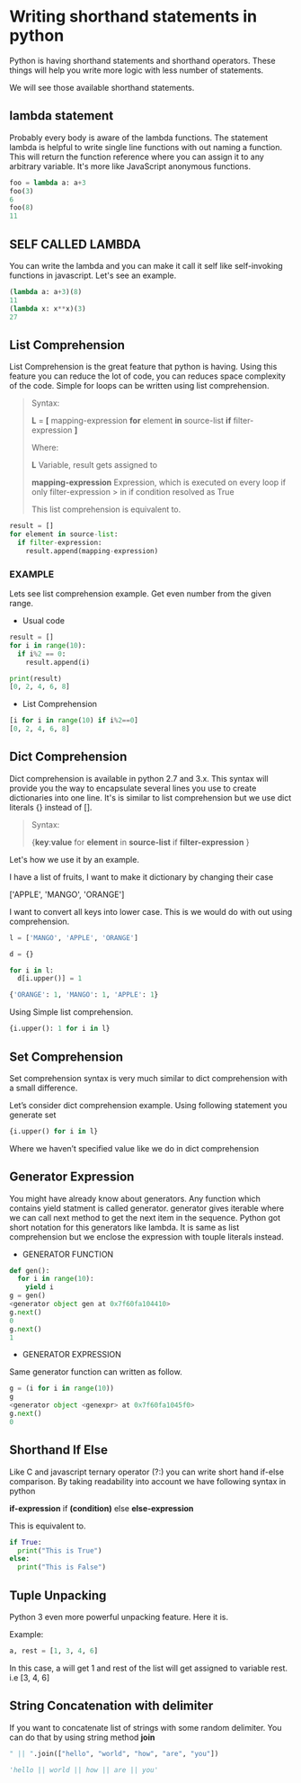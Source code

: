 # Writing shorthand statements in python

Python is having  shorthand statements and shorthand operators. These things will help you write more logic with less number of statements.

We will see those available shorthand statements.


## lambda statement

Probably every body is aware of the lambda functions. The statement lambda is helpful to write single line functions with out naming a function. This will return the function reference where you can assign it to any arbitrary variable. It's more like JavaScript anonymous functions.

```python
foo = lambda a: a+3
foo(3)
6
foo(8)
11
```


## SELF CALLED LAMBDA

You can write the lambda and you can make it call it self like self-invoking functions in javascript. Let's see an example.

```python
(lambda a: a+3)(8)
11
(lambda x: x**x)(3)
27
```


## List Comprehension

List Comprehension is the great feature that python is having. Using this feature you can reduce the lot of code, you can reduces space complexity of the code. Simple for loops can be written using list comprehension.

> Syntax:
> 
> **L** = **[** mapping-expression **for** element **in** source-list **if** filter-expression **]**
> 
> Where:
> 
> **L**       Variable, result gets assigned to
> 
> **mapping-expression**       Expression, which is executed on every loop if only filter-expression > in if condition resolved as True
> 
> This list comprehension is equivalent to.

```python
result = []
for element in source-list:
  if filter-expression:
    result.append(mapping-expression)
```

### EXAMPLE

Lets see list comprehension example. Get even number from the given range.

- Usual code

```python
result = []
for i in range(10):
  if i%2 == 0:
    result.append(i)

print(result)
[0, 2, 4, 6, 8]
```

- List Comprehension

```python
[i for i in range(10) if i%2==0]
[0, 2, 4, 6, 8]
```


## Dict Comprehension

Dict comprehension is available in python 2.7 and 3.x. This syntax will provide you the way to encapsulate several lines you use to create dictionaries into one line. It's is similar to list comprehension but we use dict literals {} instead of [].

> Syntax:
>
> {**key**:**value** for **element** in **source-list** if **filter-expression** }

Let's how we use it by an example.

I have a list of fruits, I want to make it dictionary by changing their case

['APPLE', 'MANGO', 'ORANGE']

I want to convert all keys into lower case. This is we would do with out using comprehension.

```python
l = ['MANGO', 'APPLE', 'ORANGE']

d = {}

for i in l:
  d[i.upper()] = 1

{'ORANGE': 1, 'MANGO': 1, 'APPLE': 1}
```

Using Simple list comprehension.

```python
{i.upper(): 1 for i in l}
```


## Set Comprehension

Set comprehension syntax is very much similar to dict comprehension with a small difference.

Let’s consider dict comprehension example. Using following statement you generate set

```python
{i.upper() for i in l}
```

Where we haven’t specified value like we do in dict comprehension


## Generator Expression

You might have already know about generators. Any function which contains yield statment is called generator. generator gives iterable where we can call next method to get the next item in the sequence.  Python got short notation for this generators like lambda. It is same as list comprehension but we enclose the expression with touple literals instead.

- GENERATOR FUNCTION

```python
def gen():
  for i in range(10):
    yield i 
g = gen()
<generator object gen at 0x7f60fa104410>
g.next()
0
g.next()
1
```

- GENERATOR EXPRESSION

Same generator function can written as follow.

```python
g = (i for i in range(10))
g
<generator object <genexpr> at 0x7f60fa1045f0>
g.next()
0
```


## Shorthand If Else

Like C and javascript ternary operator (?:) you can write short hand if-else comparison. By taking readability into account we have following syntax in python

**if-expression** if **(condition)** else **else-expression**

This is equivalent to.

```python
if True:
  print("This is True")
else:
  print("This is False")
```


## Tuple Unpacking

Python 3 even more powerful unpacking feature. Here it is.

Example:

```python
a, rest = [1, 3, 4, 6]
```

In this case, a will get 1   and rest of the list will get assigned to variable rest. i.e  [3, 4, 6]


## String Concatenation  with delimiter

If you want to concatenate list of strings with some random delimiter. You can do that by using string method **join**


```python
" || ".join(["hello", "world", "how", "are", "you"])

'hello || world || how || are || you'
```